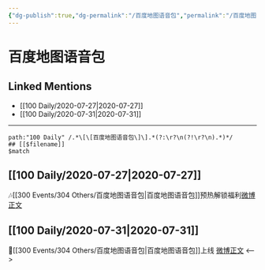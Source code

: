 ```yaml
---
{"dg-publish":true,"dg-permalink":"/百度地图语音包","permalink":"/百度地图语音包/","created":"2023-04-06T21:24:47.000+08:00","updated":"2023-04-10T17:13:21.000+08:00"}
---
```


# 百度地图语音包

## Linked Mentions
- [[100 Daily/2020-07-27\|2020-07-27]]
- [[100 Daily/2020-07-31\|2020-07-31]]


---

```expander
path:"100 Daily" /.*\[\[百度地图语音包\]\].*(?:\r?\n(?!\r?\n).*)*/
## [[$filename]]
$match
```
## [[100 Daily/2020-07-27\|2020-07-27]]
🎶[[300 Events/304 Others/百度地图语音包\|百度地图语音包]]预热解锁福利[微博正文](https://m.weibo.cn/6466290670/4531376932263991)
## [[100 Daily/2020-07-31\|2020-07-31]]
🌟[[300 Events/304 Others/百度地图语音包\|百度地图语音包]]上线 [微博正文](https://m.weibo.cn/6466290670/4532713094908986)
<-->